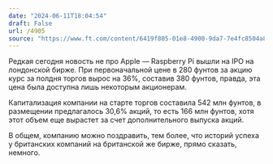 ```yaml
---
date: "2024-06-11T18:04:54"
draft: False
url: /4905
source: "https://www.ft.com/content/6419f805-01e8-4900-9da7-7e4fc8504a81"
---
```


Редкая сегодня новость не про Apple — Raspberry Pi вышли на IPO на лондонской бирже. При первоначальной цене в 280 фунтов за акцию курс за полдня торгов вырос на 36%, составив 380 фунтов, правда, эта цена была доступна лишь некоторым акционерам.

Капитализация компании на старте торгов составила 542 млн фунтов, в размещении предлагалось 30,6% акций, то есть 166 млн фунтов, хотя этот объем еще вырастет за счет дополнительного выпуска акций.

В общем, компанию можно поздравить, тем более, что историй успеха у британских компаний на британской же бирже, прямо сказать, немного.

